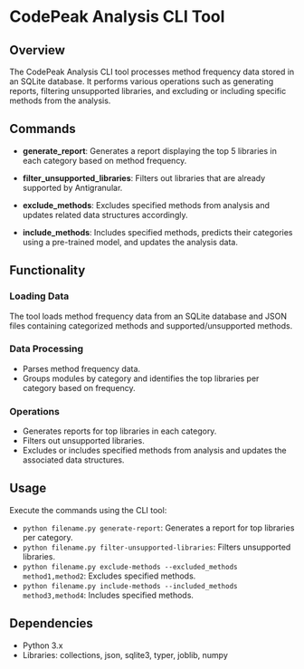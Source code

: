 # CodePeak Analysis CLI Tool

## Overview

The CodePeak Analysis CLI tool processes method frequency data stored in an SQLite database. It performs various operations such as generating reports, filtering unsupported libraries, and excluding or including specific methods from the analysis.

## Commands

- **generate_report**: Generates a report displaying the top 5 libraries in each category based on method frequency.

- **filter_unsupported_libraries**: Filters out libraries that are already supported by Antigranular.

- **exclude_methods**: Excludes specified methods from analysis and updates related data structures accordingly.

- **include_methods**: Includes specified methods, predicts their categories using a pre-trained model, and updates the analysis data.

## Functionality

### Loading Data

The tool loads method frequency data from an SQLite database and JSON files containing categorized methods and supported/unsupported methods.

### Data Processing

- Parses method frequency data.
- Groups modules by category and identifies the top libraries per category based on frequency.

### Operations

- Generates reports for top libraries in each category.
- Filters out unsupported libraries.
- Excludes or includes specified methods from analysis and updates the associated data structures.

## Usage

Execute the commands using the CLI tool:

- `python filename.py generate-report`: Generates a report for top libraries per category.
- `python filename.py filter-unsupported-libraries`: Filters unsupported libraries.
- `python filename.py exclude-methods --excluded_methods method1,method2`: Excludes specified methods.
- `python filename.py include-methods --included_methods method3,method4`: Includes specified methods.

## Dependencies

- Python 3.x
- Libraries: collections, json, sqlite3, typer, joblib, numpy

